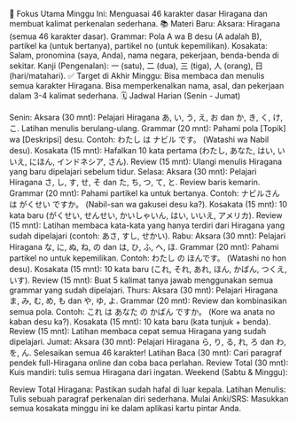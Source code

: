 🎯 Fokus Utama Minggu Ini: Menguasai 46 karakter dasar Hiragana dan membuat kalimat perkenalan sederhana.
📚 Materi Baru:
Aksara: Hiragana (semua 46 karakter dasar).
Grammar: Pola A wa B desu (A adalah B), partikel ka (untuk bertanya), partikel no (untuk kepemilikan).
Kosakata: Salam, pronomina (saya, Anda), nama negara, pekerjaan, benda-benda di sekitar.
Kanji (Pengenalan): 一 (satu), 二 (dua), 三 (tiga), 人 (orang), 日 (hari/matahari).
✅ Target di Akhir Minggu: Bisa membaca dan menulis semua karakter Hiragana. Bisa memperkenalkan nama, asal, dan pekerjaan dalam 3-4 kalimat sederhana.
🗓️ Jadwal Harian (Senin - Jumat)

Senin:
Aksara (30 mnt): Pelajari Hiragana あ, い, う, え, お dan か, き, く, け, こ. Latihan menulis berulang-ulang.
Grammar (20 mnt): Pahami pola [Topik] wa [Deskripsi] desu. Contoh: わたし は ナビル です。 (Watashi wa Nabil desu).
Kosakata (15 mnt): Hafalkan 10 kata pertama (わたし, あなた, はい, いいえ, にほん, インドネシア, さん).
Review (15 mnt): Ulangi menulis Hiragana yang baru dipelajari sebelum tidur.
Selasa:
Aksara (30 mnt): Pelajari Hiragana さ, し, す, せ, そ dan た, ち, つ, て, と. Review baris kemarin.
Grammar (20 mnt): Pahami partikel ka untuk bertanya. Contoh: ナビルさん は がくせい ですか。 (Nabil-san wa gakusei desu ka?).
Kosakata (15 mnt): 10 kata baru (がくせい, せんせい, かいしゃいん, はい, いいえ, アメリカ).
Review (15 mnt): Latihan membaca kata-kata yang hanya terdiri dari Hiragana yang sudah dipelajari (contoh: あさ, すし, せかい).
Rabu:
Aksara (30 mnt): Pelajari Hiragana な, に, ぬ, ね, の dan は, ひ, ふ, へ, ほ.
Grammar (20 mnt): Pahami partikel no untuk kepemilikan. Contoh: わたし の ほんです。 (Watashi no hon desu).
Kosakata (15 mnt): 10 kata baru (これ, それ, あれ, ほん, かばん, つくえ, いす).
Review (15 mnt): Buat 5 kalimat tanya jawab menggunakan semua grammar yang sudah dipelajari.
Thurs:
Aksara (30 mnt): Pelajari Hiragana ま, み, む, め, も dan や, ゆ, よ.
Grammar (20 mnt): Review dan kombinasikan semua pola. Contoh: これ は あなた の かばん ですか。 (Kore wa anata no kaban desu ka?).
Kosakata (15 mnt): 10 kata baru (kata tunjuk + benda).
Review (15 mnt): Latihan membaca cepat semua Hiragana yang sudah dipelajari.
Jumat:
Aksara (30 mnt): Pelajari Hiragana ら, り, る, れ, ろ dan わ, を, ん. Selesaikan semua 46 karakter!
Latihan Baca (30 mnt): Cari paragraf pendek full-Hiragana online dan coba baca perlahan.
Review Total (30 mnt): Kuis mandiri: tulis semua Hiragana dari ingatan.
Weekend (Sabtu & Minggu):

Review Total Hiragana: Pastikan sudah hafal di luar kepala.
Latihan Menulis: Tulis sebuah paragraf perkenalan diri sederhana.
Mulai Anki/SRS: Masukkan semua kosakata minggu ini ke dalam aplikasi kartu pintar Anda.
